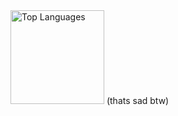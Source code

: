 <img src="https://github-readme-stats.vercel.app/api/top-langs/?username=instel12&layout=compact&theme=radical" height="150" alt="Top Languages" />
(thats sad btw)

